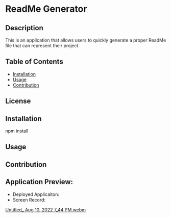 # ReadMe Generator

## Description
This is an application that allows users to quickly generate a proper ReadMe file that can represent their project.

## Table of Contents

  * [Installation](#installation)
  * [Usage](#usage)
  * [Contribution](#contribute)

## License


## Installation
npm install

## Usage


## Contribution


## Application Preview:
* Deployed Applicaiton: 
* Screen Record: 

[Untitled_ Aug 10, 2022 7_44 PM.webm](https://user-images.githubusercontent.com/100250064/184056682-7630dacd-bbc0-4efc-b526-cce7a6fbd49e.webm)
